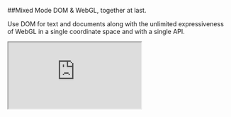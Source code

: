##Mixed Mode
DOM & WebGL, together at last.

Use DOM for text and documents along with
the unlimited expressiveness of WebGL in a
single coordinate space and with a single API.

<iframe src='http://learn-staging.famo.us/container/index.html?block=effects-scene&detail=false' scrolling='no' class='code-block' allowtransparency='true'></iframe>
